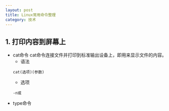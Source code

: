 ```yaml
---
layout: post
title: Linux常用命令整理
category: 技术
---
```


## 1. 打印内容到屏幕上
* cat命令
	cat命令连接文件并打印到标准输出设备上，即用来显示文件的内容。
	* 语法
	```
	cat(选项)(参数)
	```
	* 选项
	```
	-n或
	
* type命令


